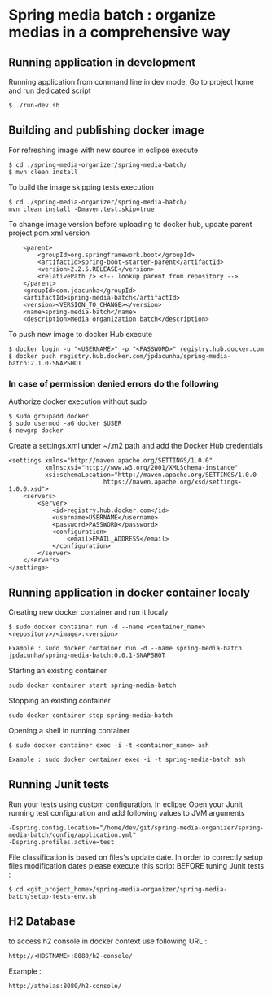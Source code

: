 # Spring media batch : organize medias in a comprehensive way

## Running application in development

Running application from command line in dev mode. Go to project home and run dedicated script

```shell
$ ./run-dev.sh
```

## Building and publishing docker image

For refreshing image with new source in eclipse execute 

```shell
$ cd ./spring-media-organizer/spring-media-batch/
$ mvn clean install
```

To build the image skipping tests execution

```shell
$ cd ./spring-media-organizer/spring-media-batch/
mvn clean install -Dmaven.test.skip=true
```

To change image version before uploading to docker hub, update parent project pom.xml version

```
	<parent>
		<groupId>org.springframework.boot</groupId>
		<artifactId>spring-boot-starter-parent</artifactId>
		<version>2.2.5.RELEASE</version>
		<relativePath /> <!-- lookup parent from repository -->
	</parent>
	<groupId>com.jdacunha</groupId>
	<artifactId>spring-media-batch</artifactId>
	<version><VERSION_TO_CHANGE></version>
	<name>spring-media-batch</name>
	<description>Media organization batch</description>
```

To push new image to docker Hub execute

```shell
$ docker login -u "<USERNAME>" -p "<PASSWORD>" registry.hub.docker.com
$ docker push registry.hub.docker.com/jpdacunha/spring-media-batch:2.1.0-SNAPSHOT
```

### In case of permission denied errors do the following

Authorize docker execution without sudo
```shell
$ sudo groupadd docker
$ sudo usermod -aG docker $USER
$ newgrp docker
```

Create a settings.xml under ~/.m2 path and add the Docker Hub credentials
```
<settings xmlns="http://maven.apache.org/SETTINGS/1.0.0"
          xmlns:xsi="http://www.w3.org/2001/XMLSchema-instance"
          xsi:schemaLocation="http://maven.apache.org/SETTINGS/1.0.0
                          https://maven.apache.org/xsd/settings-1.0.0.xsd">
    <servers>
        <server>
            <id>registry.hub.docker.com</id>
            <username>USERNAME</username>
            <password>PASSWORD</password>
            <configuration>
                <email>EMAIL_ADDRESS</email>
            </configuration>
        </server>
    </servers>
</settings>
```

## Running application in docker container localy

Creating new docker container and run it localy

```shell
$ sudo docker container run -d --name <container_name> <repository>/<image>:<version> 
```

    Example : sudo docker container run -d --name spring-media-batch jpdacunha/spring-media-batch:0.0.1-SNAPSHOT 

Starting an existing container

```shell
sudo docker container start spring-media-batch
```

Stopping an existing container

```shell
sudo docker container stop spring-media-batch
```

Opening a shell in running container

```shell
$ sudo docker container exec -i -t <container_name> ash
```
    Example : sudo docker container exec -i -t spring-media-batch ash

## Running Junit tests

Run your tests using custom configuration. In eclipse Open your Junit running test configuration and add following values to JVM arguments

```shell
-Dspring.config.location="/home/dev/git/spring-media-organizer/spring-media-batch/config/application.yml"
-Dspring.profiles.active=test
```

File classification is based on files's update date. In order to correctly setup files modification dates please execute this script BEFORE tuning Junit tests :

```shell
$ cd <git_project_home>/spring-media-organizer/spring-media-batch/setup-tests-env.sh
```

## H2 Database

to access h2 console in docker context use following URL :

```
http://<HOSTNAME>:8080/h2-console/
```
Example :

```
http://athelas:8080/h2-console/
```






